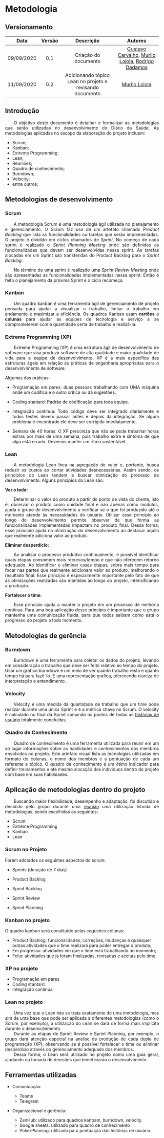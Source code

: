 # Metodologia

## Versionamento
| Data | Versão | Descrição | Autores |
| :---: | :---: | :---: | :---: |
| 09/09/2020 | 0.1 | Criação do documento |  [Gustavo Carvalho](https://github.com/gustavocarvalho1002), [Murilo Loiola](https://github.com/murilo-dan), [Rodrigo Dadamos](https://github.com/Rdadamos) |
| 11/09/2020 | 0.2 | Adicionando tópico Lean no projeto e revisando documento | [Murilo Loiola](https://github.com/murilo-dan) |

## Introdução

<p align="justify">&emsp;&emsp;O objetivo deste documento é detalhar e formalizar as metodologias que serão utilizadas no desenvolvimento do Diário da Saúde. As metodologias aplicadas no escopo da elaboração do projeto incluem:</p>

* Scrum;
* Kanban;
* Extreme Programming;
* Lean;
* Reuniões;
* Quadro de conhecimento;
* Burndown;
* Velocity;
* entre outros;

## Metodologias de desenvolvimento

### Scrum

<p align="justify">&emsp;&emsp;A metodologia Scrum é uma metodologia ágil utilizada no planejamento e gerenciamento. O Scrum faz uso de um artefato chamado <em>Product Backlog</em> que lista as funcionalidades ou tarefas que serão implementadas. O projeto é dividido em ciclos chamados de <em>Sprint</em>. No começo de cada sprint é realizado o <em>Sprint Planning Meeting</em> onde são definidas as funcionalidades que devem ser desenvolvidas nessa sprint. As tarefas alocadas em um Sprint são transferidas do Product Backlog para o <em>Sprint Backlog</em>.</p>

<p align="justify">&emsp;&emsp;No término de uma sprint é realizado uma <em>Sprint Review Meeting</em> onde são apresentadas as funcionalidades implementadas nessa sprint. Então é feito o planejamento da próxima Sprint e o ciclo recomeça.</p>

### Kanban

<p align="justify">&emsp;&emsp;Um quadro kanban é uma ferramenta ágil de gerenciamento de projeto pensada para ajudar a visualizar o trabalho, limitar o trabalho em andamento e maximizar a eficiência. Os quadros Kanban usam <strong>cartões</strong> e <strong>colunas</strong>  para ajudar as equipes de tecnologia e serviço a se comprometerem com a quantidade certa de trabalho e realizá-la.</p>

### Extreme Programming (XP)

<p align="justify">&emsp;&emsp;Extreme Programming (XP) é uma estrutura ágil de desenvolvimento de software que visa produzir software de alta qualidade e maior qualidade de vida para a equipe de desenvolvimento. XP é a mais específica das estruturas ágeis em relação às práticas de engenharia apropriadas para o desenvolvimento de software.</p>

Algumas das práticas:

 * <p align="justify">Programação em pares: duas pessoas trabalhando com UMA máquina onde um codifica e o outro critica ou dá sugestões.</p>
 * <p align="justify">Coding stantard: Padrão de códificação para toda equipe.</p>
 * <p align="justify">Integração contínua: Todo código deve ser integrado diariamente e todos testes devem passar antes e depois da integração. Se algum problema é encontrado ele deve ser corrigido imediatamente.</p>
 * <p align="justify">Semana de 40 horas: O XP preconiza que não se pode trabalhar horas extras por mais de uma semana, pois trabalho extra é sintoma de que algo está errado. Devemos manter um ritmo sustentável.</p>

### Lean

<p align="justify">&emsp;&emsp;A metodologia Lean foca na agregação de valor e, portanto, busca reduzir os custos ao cortar atividades desnecessárias. Assim sendo, os princípios do Lean tendem a buscar otimização do processo de desenvolvimento. Alguns princípios do Lean são:</p>

<strong>Ver o todo:</strong>
    
<p align="justify">&emsp;&emsp;Determinar o valor do produto a partir do ponto de vista do cliente, isto é, observar o produto como unidade final e não apenas como módulos, ajuda o grupo de desenvolvimento a verificar se o que foi produzido até o momento atende às necessidades do usuário. Utilizar esse princípio ao longo do desenvolvimento permite observar de que forma as funcionalidades implementadas impactam no produto final. Dessa forma, esse princípio ajuda na otimização do desenvolvimento ao destacar aquilo que realmente adiciona valor ao produto.</p>

<strong>Eliminar desperdício:</strong>

<p align="justify">&emsp;&emsp;Ao analisar o processo produtivo continuamente, é possível identificar quais etapas consomem mais recursos/tempo e que não oferecem retorno adequado. Ao identificar e eliminar essas etapas, sobra mais tempo para focar nas partes que realmente adicionam valor ao produto, melhorando o resultado final. Esse princípio é especialmente importante pelo fato de que as otimizações realizadas são mantidas ao longo do projeto, intensificando a produção.</p>

<strong>Fortalecer o time:</strong>

<p align="justify">&emsp;&emsp;Esse princípio ajuda a manter o projeto em um processo de melhoria contínua. Para uma boa aplicação desse princípio é importante que o grupo mantenha uma comunicação fluída, para que todos saibam como está o progresso do projeto a todo momento.</p>

## Metodologias de gerência

### Burndown
 
<p align="justify">&emsp;&emsp;Burndown é uma ferramenta para coletar os dados do projeto, levando em consideração o trabalho que deve ser feito relativo ao tempo do projeto. Usar um gráfico burndown é um meio de ver quanto trabalho resta e quanto tempo há para fazê-lo. É uma representação gráfica, oferecendo clareza de interpretação e entendimento.</p>

### Velocity

<p align="justify">&emsp;&emsp;Velocity é uma medida da quantidade de trabalho que um time pode realizar durante uma única Sprint e é a métrica chave no Scrum. O velocity é calculado no final da Sprint somando os pontos de todas as <a href="https://unbarqdsw.github.io/2020.1_G5_Diario_da_Saude/backlog_produto/">histórias de usuário</a> totalmente concluídas.</p>

### Quadro de Conhecimento

<p align="justify">&emsp;&emsp;Quadro de conhecimento é uma ferramenta utilizada para reunir em um só lugar informações sobre as habilidades e conhecimentos dos membros envolvidos no projeto. Este artefato visual lista as tecnologias utilizadas em formato de colunas, o nome dos membros e a pontuação de cada um referente a tópico. 
O quadro de conhecimento é um ótimo indicador para definir treinamentos e até mesmo alocação dos indíviduos dentro do projeto com base em suas habilidades. 
</p>

## Aplicação de metodologias dentro do projeto

<p align="justify">&emsp;&emsp;Buscando maior flexibilidade, desempenho e adaptação, foi discutido e decidido pelo grupo durante uma <a href="https://unbarqdsw.github.io/2020.1_G5_Diario_da_Saude/ata_1/">reunião</a> uma utilização híbrida de metodologias, sendo escolhidas as seguintes:</p>

* Scrum
* Extreme Programming
* Kanban
* Lean

### Scrum no Projeto

Foram adotados os seguintes aspectos do scrum:

* Sprints (duração de 7 dias)

* Product Backlog 

* Sprint Backlog 

* Sprint Review

* Sprint Planning 

### Kanban no projeto

O quadro kanban será constituido pelas seguintes colunas:

* Product Backlog: funcionalidades, correções, mudanças e quaisquer outras atividades que o time realizará para poder entregar o produto;
* Em progresso: atividades em que o time está trabalhando no momento;
* Feito: atividades que já foram finalizadas, revisadas e aceitas pelo time.

### XP no projeto

 * Programação em pares  
 * Coding stantard
 * Integração contínua

### Lean no projeto

<p align="justify">&emsp;&emsp;Uma vez que o Lean não se trata exatamente de uma metodologia, mas sim de uma base que pode ser aplicada a diferentes metodologias (como o Scrum, por exemplo), a utilização do Lean se dará de forma mais implícita durante o desenvolvimento.</br>&emsp;&emsp;Durante as etapas de Sprint Review e Sprint Planning, por exemplo, o grupo dará atenção especial na análise da produção de cada dupla de programação (XP), observando se é possível fortalecer o time ou eliminar desperdício através do gerenciamento adequado dos membros.</br>&emsp;&emsp;Dessa forma, o Lean será utilizado no projeto como uma guia geral, ajudando na tomada de decisões que beneficiarão o desenvolvimento.</p>

## Ferramentas utilizadas

* Comunicação:
   
    * Teams
    * Telegram    

* Organizacional e gerência:
    
    * ZenHub: utilizado para quadros kanbam, burndown, velocity.
    * Google sheets: utilizado para quadro de conhecimento
    * PokerPlanning: utilizado para pontuação das histórias de usuário. 

